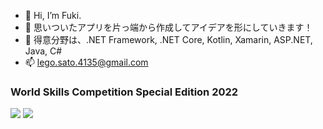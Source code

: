 - 👋 Hi, I’m Fuki.
- 👀 思いついたアプリを片っ端から作成してアイデアを形にしていきます！
- 🌱 得意分野は、.NET Framework, .NET Core, Kotlin, Xamarin, ASP.NET, Java, C#
- 📫 lego.sato.4135@gmail.com

<h3>World Skills Competition Special Edition 2022</h3>
<img src="https://user-images.githubusercontent.com/106070646/196856917-92dc26d2-373b-46fe-81d2-98c57e73d417.png"/>
<img src="https://user-images.githubusercontent.com/106070646/196856942-c81b7e78-c8ae-4a1a-80c6-d013ac89dd64.png"/>

